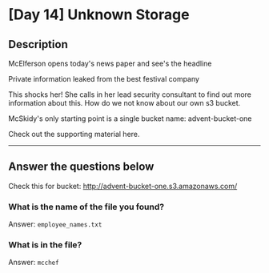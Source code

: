 # [Day 14] Unknown Storage

## Description
McElferson opens today's news paper and see's the headline

Private information leaked from the best festival company

This shocks her! She calls in her lead security consultant to find out more information about this. How do we not know about our own s3 bucket. 

McSkidy's only starting point is a single bucket name: advent-bucket-one

Check out the supporting material here.

----

## Answer the questions below

Check this for bucket: http://advent-bucket-one.s3.amazonaws.com/

### What is the name of the file you found?
Answer: `employee_names.txt`

### What is in the file?
Answer: `mcchef`
